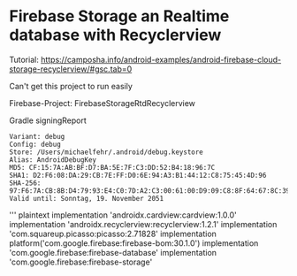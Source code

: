# Firebase Storage an Realtime database with Recyclerview

Tutorial: https://camposha.info/android-examples/android-firebase-cloud-storage-recyclerview/#gsc.tab=0

Can't get this project to run easily

Firebase-Project: FirebaseStorageRtdRecyclerview

Gradle signingReport
```plaintext
Variant: debug
Config: debug
Store: /Users/michaelfehr/.android/debug.keystore
Alias: AndroidDebugKey
MD5: CF:15:7A:AB:BF:D7:BA:5E:7F:C3:DD:52:B4:18:96:7C
SHA1: D2:F6:08:DA:29:CB:7E:FF:D0:6E:94:A3:B1:44:12:C8:75:45:4D:96
SHA-256: 97:F6:7A:CB:8B:D4:79:93:E4:C0:7D:A2:C3:00:61:00:D9:09:C8:8F:64:67:8C:39:0B:CD:BE:FC:76:19:E9:7C
Valid until: Sonntag, 19. November 2051
```

''' plaintext
implementation 'androidx.cardview:cardview:1.0.0'
implementation 'androidx.recyclerview:recyclerview:1.2.1'
implementation 'com.squareup.picasso:picasso:2.71828'
implementation platform('com.google.firebase:firebase-bom:30.1.0')
implementation 'com.google.firebase:firebase-database'
implementation 'com.google.firebase:firebase-storage'
```



